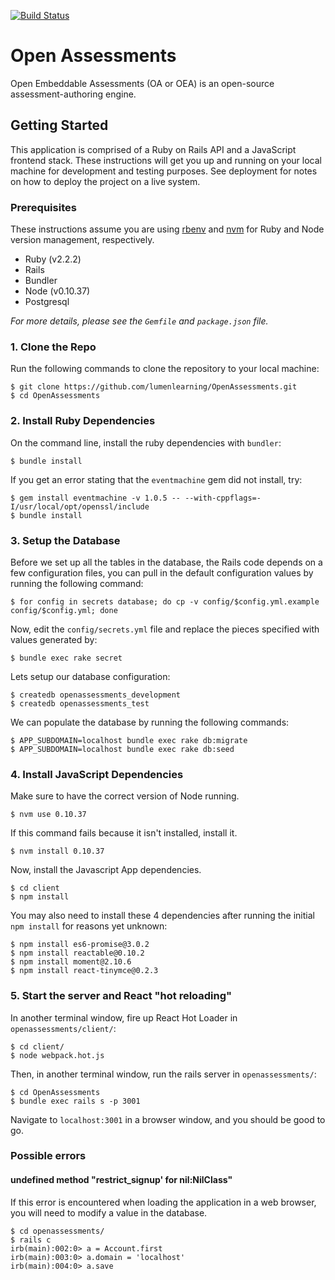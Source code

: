 [![Build Status](https://travis-ci.org/lumenlearning/OpenAssessments.svg?branch=master)](https://travis-ci.org/lumenlearning/OpenAssessments)

# Open Assessments

Open Embeddable Assessments (OA or OEA) is an open-source assessment-authoring engine.

## Getting Started

This application is comprised of a Ruby on Rails API and a JavaScript frontend stack. These instructions will get you 
up and running on your local machine for development and testing purposes. See deployment for notes on how to deploy 
the project on a live system.

### Prerequisites

These instructions assume you are using [rbenv](https://github.com/rbenv/rbenv) and 
[nvm](https://github.com/creationix/nvm) for Ruby and Node version management, respectively.

* Ruby (v2.2.2)
* Rails
* Bundler
* Node (v0.10.37)
* Postgresql

*For more details, please see the `Gemfile` and `package.json` file.*

### 1. Clone the Repo

Run the following commands to clone the repository to your local machine:

  ```
  $ git clone https://github.com/lumenlearning/OpenAssessments.git
  $ cd OpenAssessments
  ```

### 2. Install Ruby Dependencies

On the command line, install the ruby dependencies with `bundler`:

  ```
  $ bundle install
  ```

If you get an error stating that the `eventmachine` gem did not install, try:

  ```
  $ gem install eventmachine -v 1.0.5 -- --with-cppflags=-I/usr/local/opt/openssl/include
  $ bundle install
  ```

### 3. Setup the Database

Before we set up all the tables in the database, the Rails code depends on a few configuration files, you can pull in 
the default configuration values by running the following command:

  ```
  $ for config in secrets database; do cp -v config/$config.yml.example config/$config.yml; done
  ```

Now, edit the `config/secrets.yml` file and replace the pieces specified with values generated by:

  ```
  $ bundle exec rake secret
  ```

Lets setup our database configuration:

  ```
  $ createdb openassessments_development
  $ createdb openassessments_test
  ```

We can populate the database by running the following commands:

  ```
  $ APP_SUBDOMAIN=localhost bundle exec rake db:migrate
  $ APP_SUBDOMAIN=localhost bundle exec rake db:seed
  ```
  
### 4. Install JavaScript Dependencies

Make sure to have the correct version of Node running.

```
$ nvm use 0.10.37
```

If this command fails because it isn't installed, install it.

```
$ nvm install 0.10.37
```

Now, install the Javascript App dependencies.

```
$ cd client
$ npm install
```

You may also need to install these 4 dependencies after running the initial
`npm install` for reasons yet unknown:

```
$ npm install es6-promise@3.0.2
$ npm install reactable@0.10.2
$ npm install moment@2.10.6
$ npm install react-tinymce@0.2.3
```


### 5. Start the server and React "hot reloading"

In another terminal window, fire up React Hot Loader in `openassessments/client/`:

  ```
  $ cd client/
  $ node webpack.hot.js
  ```

Then, in another terminal window, run the rails server in `openassessments/`:

  ```
  $ cd OpenAssessments
  $ bundle exec rails s -p 3001
  ```

Navigate to `localhost:3001` in a browser window, and you should be good to go.

### Possible errors

#### undefined method "restrict_signup' for nil:NilClass"

If this error is encountered when loading the application in a web browser, you will need to modify a value in the database.

  ```
  $ cd openassessments/
  $ rails c
  irb(main):002:0> a = Account.first
  irb(main):003:0> a.domain = 'localhost'
  irb(main):004:0> a.save
  ```
